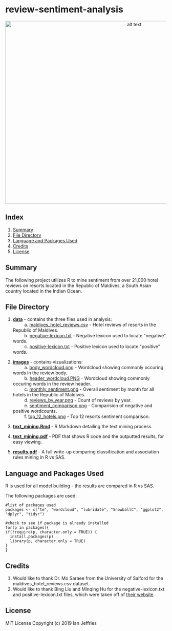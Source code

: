 # review-sentiment-analysis

<p align="center">
<img src="https://github.com/ianjeffries/text-sentiment-analysis/blob/master/images/header_wordcloud.PNG" alt="alt text" width="790" height="570">
</p>

## Index 
1. [Summary](https://github.com/ianjeffries/text-sentiment-analysis#summary)
2. [File Directory](https://github.com/ianjeffries/text-sentiment-analysis#file-directory)
3. [Language and Packages Used](https://github.com/ianjeffries/text-sentiment-analysis#language-and-packages-used)
4. [Credits](https://github.com/ianjeffries/text-sentiment-analysis#credits)
5. [License](https://github.com/ianjeffries/text-sentiment-analysis#license)

## Summary 
The following project utilizes R to mine sentiment from over 21,000 hotel reviews on resorts located in the Republic of Maldives, a South Asian country located in the Indian Ocean. 

## File Directory

1. [**data**](https://github.com/ianjeffries/text-sentiment-analysis/tree/master/data) - contains the three files used in analysis:  
  &nbsp;&nbsp;&nbsp;&nbsp;&nbsp;&nbsp;&nbsp;&nbsp;&nbsp;a. [maldives_hotel_reviews.csv](https://github.com/ianjeffries/text-sentiment-analysis/blob/master/data/maldives_hotel_reviews.csv) - Hotel reviews of resorts in the Republic of Maldives.  
  &nbsp;&nbsp;&nbsp;&nbsp;&nbsp;&nbsp;&nbsp;&nbsp;&nbsp;b. [negative-lexicon.txt](https://github.com/ianjeffries/text-sentiment-analysis/blob/master/data/negative-lexicon.txt) - Negative lexicon used to locate "negative" words.  
  &nbsp;&nbsp;&nbsp;&nbsp;&nbsp;&nbsp;&nbsp;&nbsp;&nbsp;c. [positive-lexicon.txt](https://github.com/ianjeffries/text-sentiment-analysis/blob/master/data/positive-lexicon.txt) - Positive lexicon used to locate "positive" words.  
     
2. [**images**](https://github.com/ianjeffries/text-sentiment-analysis/tree/master/images) - contains vizualizations:  
  &nbsp;&nbsp;&nbsp;&nbsp;&nbsp;&nbsp;&nbsp;&nbsp;&nbsp;a. [body_wordcloud.png](https://github.com/ianjeffries/text-sentiment-analysis/blob/master/images/body_wordcloud.png) - Wordcloud showing commonly occuring words in the review body.  
  &nbsp;&nbsp;&nbsp;&nbsp;&nbsp;&nbsp;&nbsp;&nbsp;&nbsp;b. [header_wordcloud.PNG](https://github.com/ianjeffries/text-sentiment-analysis/blob/master/images/header_wordcloud.PNG) - Wordcloud showing commonly occuring words in the review header.  
  &nbsp;&nbsp;&nbsp;&nbsp;&nbsp;&nbsp;&nbsp;&nbsp;&nbsp;c. [monthly_sentiment.png](https://github.com/ianjeffries/text-sentiment-analysis/blob/master/images/monthly_sentiment.png) - Overall sentiment by month for all hotels in the Republic of Maldives.   
  &nbsp;&nbsp;&nbsp;&nbsp;&nbsp;&nbsp;&nbsp;&nbsp;&nbsp;d. [reviews_by_year.png](https://github.com/ianjeffries/text-sentiment-analysis/blob/master/images/reviews_by_year.png) - Count of reviews by year.  
  &nbsp;&nbsp;&nbsp;&nbsp;&nbsp;&nbsp;&nbsp;&nbsp;&nbsp;e. [sentiment_comparison.png](https://github.com/ianjeffries/text-sentiment-analysis/blob/master/images/sentiment_comparison.png) - Comparision of negative and positive wordcounts.   
  &nbsp;&nbsp;&nbsp;&nbsp;&nbsp;&nbsp;&nbsp;&nbsp;&nbsp;f. [top_12_hotels.png](https://github.com/ianjeffries/text-sentiment-analysis/blob/master/images/top_12_hotels.png) - Top 12 resorts sentiment comparison.   
  
3. [**text_mining.Rmd**](https://github.com/ianjeffries/text-sentiment-analysis/blob/master/text_mining.Rmd) - R Markdown detailing the text mining process.  
  
4. [**text_mining.pdf**](https://github.com/ianjeffries/text-sentiment-analysis/blob/master/text_mining.pdf) - PDF that shows R code and the outputted results, for easy viewing.
  
5. [**results.pdf**](https://github.com/ianjeffries/election-predictions/blob/master/results.pdf) - A full write-up comparing classification and association rules mining in R vs SAS.

## Language and Packages Used

R is used for all model building - the results are compared in R vs SAS.

The following packages are used:
  
  ```
#list of packages used
packages <- c("tm", "wordcloud", "lubridate", "SnowballC", "ggplot2", "dplyr", "tidyr")

#check to see if package is already installed
for(p in packages){
  if(!require(p, character.only = TRUE)) {
    install.packages(p)
    library(p, character.only = TRUE)
  }
}
```

## Credits

1. Would like to thank Dr. Mo Saraee from the University of Salford for the maldives_hotel_reviews.csv dataset.
2. Would like to thank Bing Liu and Minqing Hu for the negative-lexicon.txt and positive-lexicon.txt files, which were taken off of [their website](https://www.cs.uic.edu/~liub/FBS/sentiment-analysis.html#lexicon).

## License 

MIT License
Copyright (c) 2019 Ian Jeffries
  
